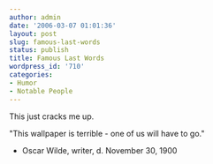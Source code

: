 ```yaml
---
author: admin
date: '2006-03-07 01:01:36'
layout: post
slug: famous-last-words
status: publish
title: Famous Last Words
wordpress_id: '710'
categories:
- Humor
- Notable People
---
```

This just cracks me up.

"This wallpaper is terrible - one of us will have to go."

- Oscar Wilde, writer, d. November 30, 1900
